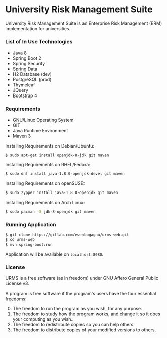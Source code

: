 # University Risk Management Suite

University Risk Management Suite is an Enterprise Risk Management (ERM) implementation for universities.

### List of In Use Technologies
* Java 8
* Spring Boot 2
* Spring Security
* Spring Data
* H2 Database (dev)
* PostgreSQL (prod)
* Thymeleaf
* JQuery
* Bootstrap 4

### Requirements
* GNU/Linux Operating System
* GIT
* Java Runtime Environment
* Maven 3

Installing Requirements on Debian/Ubuntu:
```sh
$ sudo apt-get install openjdk-8-jdk git maven
```
Installing Requirements on RHEL/Fedora:
```sh
$ sudo dnf install java-1.8.0-openjdk-devel git maven
```
Installing Requirements on openSUSE:
```sh
$ sudo zypper install java-1_8_0-openjdk git maven
```
Installing Requirements on Arch Linux:
```sh
$ sudo pacman -S jdk-8-openjdk git maven
```

### Running Application
```sh
$ git clone https://gitlab.com/esenbogagnu/urms-web.git
$ cd urms-web
$ mvn spring-boot:run
```
Application will be available on ```localhost:8080```.

### License

URMS is a free software (as in freedom) under GNU Affero General Public License v3.

A program is free software if the program's users have the four essential freedoms:

0. The freedom to run the program as you wish, for any purpose.
1. The freedom to study how the program works, and change it so it does your computing as you wish..
2. The freedom to redistribute copies so you can help others.
3. The freedom to distribute copies of your modified versions to others.

